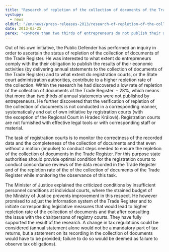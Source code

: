 ```yaml
---
title: "Research of repletion of the collection of documents of the Trade Register"
vystupy:
  - news
oldUrl: "/en/news/press-releases-2013/research-of-repletion-of-the-collection-of-documents-of-the-trade-register/"
date: 2013-02-25
perex: "<p>More than two thirds of entrepreneurs do not publish their annual statements in the Trade Register, although it is their obligation. The ombudsman performed an inquiry in order to determine whether registration courts monitor the correctness of the recorded data and the completeness of the collection of documents.</p>"
---
```


<!-- imported from the old website -->

<p>Out of his own initiative, the Public Defender has performed an inquiry in order to ascertain the status of repletion of the collection of documents of the Trade Register. He was interested to what extent do entrepreneurs comply with the their obligation to publish the results of their economic activities (by delivering annual statements to the collection of documents of the Trade Register) and to what extent do registration courts, or the State court administration authorities, contribute to a higher repletion rate of the collection. Within the research he had discovered a low rate of repletion of the collection of documents of the Trade Register  – 28%, which means that more than two thirds of annual statements were not published by entrepreneurs. He further discovered that the verification of repletion of the collection of documents is not conducted in a corresponding manner, systematically and out of own initiative by registration courts (with the exception of the Regional Court in Hradec Králové). Registration courts are not furnished with effective legal tools or with corresponding staff or material. </p><p>The task of registration courts is to monitor the correctness of the recorded data and the completeness of the collection of documents and that even without a motion (impulse) to conduct steps needed to ensure the repletion of the collection of documents in the Trade Register. For this purpose state authorities should provide optimal condition for the registration courts to conduct concordance reviews of the data recorded in the Trade Register and of the repletion rate of the of the collection of documents of the Trade Register while monitoring the observance of this task.  </p><p>The Minister of Justice explained the criticized conditions by insufficient personnel conditions at individual courts, where the strained budget of the Ministry of Justice prevents improvement in this respect. He however promised to adjust the information system of the Trade Register and to initiate corresponding legislative measures that would lead to higher repletion rate of the collection of documents and that after consulting the issue with the chairpersons of registry courts. They have fully supported the result of the research. A change in tax regulations could be considered (annual statement alone would not be a mandatory part of tax returns, but a statement on its recording in the collection of documents would have to be provided; failure to do so would be deemed as failure to observe tax obligations). </p>

